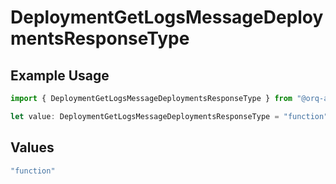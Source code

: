 # DeploymentGetLogsMessageDeploymentsResponseType

## Example Usage

```typescript
import { DeploymentGetLogsMessageDeploymentsResponseType } from "@orq-ai/node/models/operations";

let value: DeploymentGetLogsMessageDeploymentsResponseType = "function";
```

## Values

```typescript
"function"
```